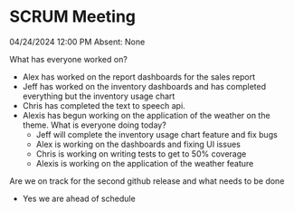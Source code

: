 # SCRUM Meeting
04/24/2024 12:00 PM
Absent: None

What has everyone worked on?
- Alex has worked on the report dashboards for the sales report
- Jeff has worked on the inventory dashboards and has completed everything but the inventory usage chart
- Chris has completed the text to speech api.
- Alexis has begun working on the application of the weather on the theme.
What is everyone doing today?
    - Jeff will complete the inventory usage chart feature and fix bugs
    - Alex is working on the dashboards and fixing UI issues
    - Chris is working on writing tests to get to 50% coverage
    - Alexis is working on the application of the weather feature

Are we on track for the second github release and what needs to be done
- Yes we are ahead of schedule